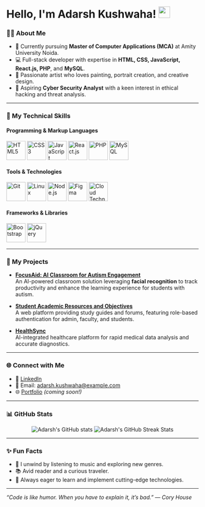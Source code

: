 # Hello, I'm Adarsh Kushwaha! <img src="https://media.giphy.com/media/hvRJCLFzcasrR4ia7z/giphy.gif" width="30px">

### 👨‍💻 About Me
- 🔭 Currently pursuing **Master of Computer Applications (MCA)** at Amity University Noida.
- 💻 Full-stack developer with expertise in **HTML, CSS, JavaScript, React.js, PHP**, and **MySQL**.
- 🎨 Passionate artist who loves painting, portrait creation, and creative design.
- 🎯 Aspiring **Cyber Security Analyst** with a keen interest in ethical hacking and threat analysis.

---

### 🚀 My Technical Skills

#### **Programming & Markup Languages**
<p>
  <img src="https://media.giphy.com/media/XAxylRMCdpbEWUAvr8/giphy.gif" width="50" alt="HTML5" />
  <img src="https://media.giphy.com/media/fsEaZldNC8A1PJ3mwp/giphy.gif" width="50" alt="CSS3" />
  <img src="https://media.giphy.com/media/ln7z2eWriiQAllfVcn/giphy.gif" width="50" alt="JavaScript" />
  <img src="https://media.giphy.com/media/eNAsjO55tPbgaor7ma/giphy.gif" width="50" alt="React.js" />
  <img src="https://media.giphy.com/media/JqDcpPX8vWahUny0pE/giphy.gif" width="50" alt="PHP" />
  <img src="https://media.giphy.com/media/UWt0rhp21JgLwoeFQP/giphy.gif" width="50" alt="MySQL" />
</p>

#### **Tools & Technologies**
<p>
  <img src="https://media.giphy.com/media/kH1DBkPNyZPOk0BxrM/giphy.gif" width="50" alt="Git" />
  <img src="https://media.giphy.com/media/IdyAQJVN2kVPNUrojM/giphy.gif" width="50" alt="Linux" />
  <img src="https://media.giphy.com/media/3oriO0OEd9QIDdllqo/giphy.gif" width="50" alt="Node.js" />
  <img src="https://media.giphy.com/media/kH6CqYiquZawmU1HI6/giphy.gif" width="50" alt="Figma" />
  <img src="https://media.giphy.com/media/TqywQsAYCG2LcmBsyf/giphy.gif" width="50" alt="Cloud Technologies" />
</p>

#### **Frameworks & Libraries**
<p>
  <img src="https://media.giphy.com/media/RbDKaczqWovIugyJmW/giphy.gif" width="50" alt="Bootstrap" />
  <img src="https://media.giphy.com/media/xT9IgzoKnwFNmISR8I/giphy.gif" width="50" alt="jQuery" />
</p>

---

### 🌟 My Projects
- **[FocusAid: AI Classroom for Autism Engagement](#)**  
  An AI-powered classroom solution leveraging **facial recognition** to track productivity and enhance the learning experience for students with autism.

- **[Student Academic Resources and Objectives](#)**  
  A web platform providing study guides and forums, featuring role-based authentication for admin, faculty, and students.

- **[HealthSync](#)**  
  AI-integrated healthcare platform for rapid medical data analysis and accurate diagnostics.

---

### 🌐 Connect with Me
- 💼 [LinkedIn](https://www.linkedin.com/in/adarsh-kushwaha)
- 📧 Email: [adarsh.kushwaha@example.com](mailto:adarsh.kushwaha@example.com)
- 🌐 [Portfolio](https://adarsh-kushwaha.me) *(coming soon!)*

---

### 📊 GitHub Stats
<p align="center">
  <img src="https://github-readme-stats.vercel.app/api?username=adarsh-kushwaha&show_icons=true&theme=radical" alt="Adarsh's GitHub stats" />
  <img src="https://github-readme-streak-stats.herokuapp.com/?user=adarsh-kushwaha&theme=radical" alt="Adarsh's GitHub Streak Stats" />
</p>

---

### ✨ Fun Facts
- 🎵 I unwind by listening to music and exploring new genres.
- 📚 Avid reader and a curious traveler.
- 🌱 Always eager to learn and implement cutting-edge technologies.

---

*“Code is like humor. When you have to explain it, it’s bad.” — Cory House*
